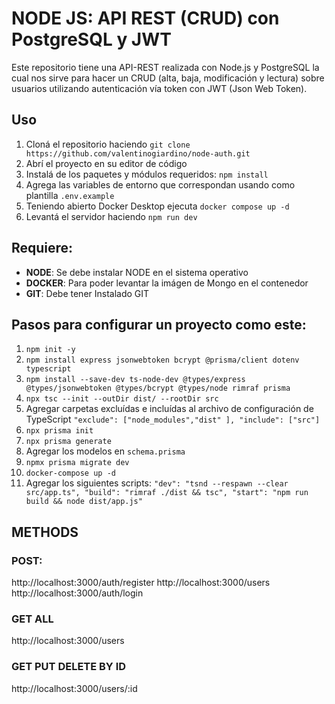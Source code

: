 # NODE JS: API REST (CRUD) con PostgreSQL y JWT

Este repositorio tiene una API-REST realizada con Node.js y PostgreSQL la cual nos sirve para hacer un CRUD (alta, baja, modificación y lectura) sobre usuarios utilizando autenticación vía token con JWT (Json Web Token).

## Uso

1.  Cloná el repositorio haciendo `git clone https://github.com/valentinogiardino/node-auth.git`
2.  Abrí el proyecto en su editor de código
3.  Instalá de los paquetes y módulos requeridos: `npm install`
4.  Agrega las variables de entorno que correspondan usando como plantilla `.env.example`
5.  Teniendo abierto Docker Desktop ejecuta `docker compose up -d`
6. Levantá el servidor haciendo `npm run dev`

## Requiere:

-   **NODE**: Se debe instalar NODE en el sistema operativo
-   **DOCKER**: Para poder levantar la imágen de Mongo en el contenedor
-   **GIT**: Debe tener Instalado GIT

## Pasos para  configurar un proyecto como este:
1. `npm init -y`
2. `npm install express jsonwebtoken bcrypt @prisma/client dotenv typescript`
3. `npm install --save-dev ts-node-dev @types/express @types/jsonwebtoken @types/bcrypt @types/node rimraf prisma`
4. `npx tsc --init --outDir dist/ --rootDir src`
5. Agregar carpetas excluídas e incluídas al archivo de configuración de TypeScript `"exclude": ["node_modules","dist" ],
"include": ["src"] `
6. `npx prisma init`
7. `npx prisma generate`
8. Agregar los modelos en `schema.prisma`
9. `npmx prisma migrate dev`
10. `docker-compose up -d` 
11. Agregar los siguientes scripts: `"dev": "tsnd --respawn --clear src/app.ts",
  "build": "rimraf ./dist && tsc",
  "start": "npm run build && node dist/app.js"`

## METHODS
### POST:
http://localhost:3000/auth/register
http://localhost:3000/users
http://localhost:3000/auth/login
### GET ALL
http://localhost:3000/users
### GET PUT DELETE BY ID
http://localhost:3000/users/:id

